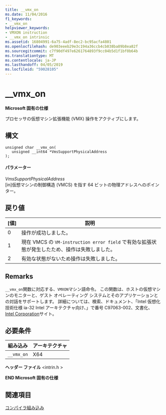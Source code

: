 ```yaml
---
title: __vmx_on
ms.date: 11/04/2016
f1_keywords:
- __vmx_on
helpviewer_keywords:
- VMXON instruction
- __vmx_on intrinsic
ms.assetid: 16804991-6a75-4adf-8ec2-bc95acfa4801
ms.openlocfilehash: de903eeeb29e3c194a36ccb4cb038ba89b8ea82f
ms.sourcegitcommit: c7f90df497e6261764893f9cc04b5d1f1bf0b64b
ms.translationtype: MT
ms.contentlocale: ja-JP
ms.lasthandoff: 04/05/2019
ms.locfileid: "59028105"
---
```

# <a name="vmxon"></a>__vmx_on

**Microsoft 固有の仕様**

プロセッサの仮想マシン拡張機能 (VMX) 操作をアクティブにします。

## <a name="syntax"></a>構文

```
unsigned char __vmx_on(
   unsigned __int64 *VmsSupportPhysicalAddress
);
```

#### <a name="parameters"></a>パラメーター

*VmsSupportPhysicalAddress*<br/>
[in]仮想マシンの制御構造 (VMCS) を指す 64 ビットの物理アドレスへのポインター。

## <a name="return-value"></a>戻り値

|[値]|説明|
|-----------|-------------|
|0|操作が成功しました。|
|1|現在 VMCS の `VM-instruction error field` で有効な拡張状態が発生したため、操作は失敗しました。|
|2|有効な状態がないため操作は失敗しました。|

## <a name="remarks"></a>Remarks

`__vmx_on`関数に対応する、`VMXON`マシン語命令。 この関数は、ホストの仮想マシンのモニターと、ゲスト オペレーティング システムとそのアプリケーションとの対話をサポートします。 詳細については、検索、ドキュメント、「Intel 仮想化技術仕様 ia-32 Intel アーキテクチャ向け、」で番号 C97063-002、文書化、 [Intel Corporation](https://software.intel.com/articles/intel-sdm)サイト。

## <a name="requirements"></a>必要条件

|組み込み|アーキテクチャ|
|---------------|------------------|
|`__vmx_on`|X64|

**ヘッダー ファイル** \<intrin.h >

**END Microsoft 固有の仕様**

## <a name="see-also"></a>関連項目

[コンパイラ組み込み](../intrinsics/compiler-intrinsics.md)